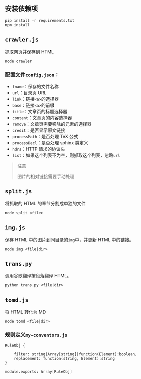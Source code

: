## 安装依赖项

```
pip install -r requirements.txt
npm install
```

## `crawler.js`

抓取网页并保存到 HTML

```
node crawler
```

### 配置文件`config.json`：

+   `fname`：保存的文件名称
+   `url`：目录页 URL
+   `link`：链接`<a>`的选择器
+   `base`：链接`<a>`的前缀
+   `title`：文章页的标题选择器
+   `content`：文章页的内容选择器
+   `remove`：文章页需要移除的元素的选择器
+   `credit`：是否显示原文链接
+   `processMath`：是否处理 TeX 公式
+   `processDecl`：是否处理 sphinx 类定义
+   `hdrs`：HTTP 请求的协议头
+   `list`：如果这个列表不为空，则抓取这个列表，忽略`url`

> 注意
> 
> 图片的相对链接需要手动处理

## `split.js`

将抓取的 HTML 的章节分割成单独的文件

```
node split <file>
```

## `img.js`

保存 HTML 中的图片到同目录的`img`中，并更新 HTML 中的链接。

```
node img <file|dir>
```

## `trans.py`

调用谷歌翻译按段落翻译 HTML。

```
python trans.py <file|dir>
```

## `tomd.js`

将 HTML 转化为 MD

```
node tomd <file|dir>
```

### 规则定义`my-conventors.js`

```
RuleObj {

    filter: string|Array[string]|function(Element):boolean,
    replacement: function(string, Element):string
}

module.exports: Array[RuleObj]
```
